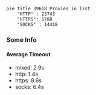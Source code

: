 
```mermaid
pie title 39618 Proxies in list
    "HTTP" : 23743
    "HTTPS": 5788
    "SOCKS" : 14418
```

### Some Info
#### Average Timeout

- mixed: 2.9s
- http: 1.4s
- https: 8.6s
- socks: 6.4s